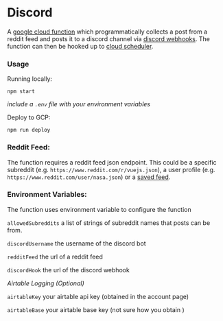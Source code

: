 # Discord 

A [google cloud function](https://cloud.google.com/functions/) which programmatically collects a post from a reddit feed and posts it to a discord channel via [discord webhooks](https://support.discordapp.com/hc/en-us/articles/228383668-Intro-to-Webhooks). The function can then be hooked up to [cloud scheduler](https://cloud.google.com/scheduler/docs/quickstart).


### Usage

Running locally:

```
npm start
```

*include a `.env` file with your environment variables*

Deploy to GCP:

```
npm run deploy
```

### Reddit Feed:

The function requires a reddit feed json endpoint. This could be a specific subreddit (e.g. `https://www.reddit.com/r/vuejs.json`), a user profile (e.g. `https://www.reddit.com/user/nasa.json`) or a [saved feed](https://www.reddit.com/prefs/feeds/).

### Environment Variables:

The function uses environment variable to configure the function

`allowedSubreddits` a list of strings of subreddit names that posts can be from.

`discordUsername` the username of the discord bot

`redditFeed` the url of a reddit feed 

`discordHook` the url of the discord webhook

*Airtable Logging (Optional)*

`airtableKey` your airtable api key (obtained in the account page)

`airtableBase` your airtable base key (not sure how you obtain )
